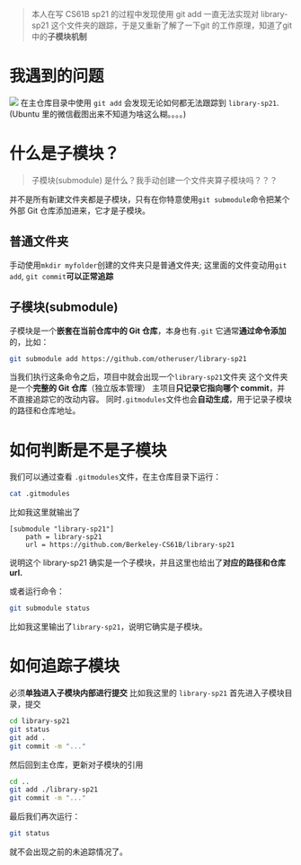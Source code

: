> 本人在写 CS61B sp21 的过程中发现使用 git add 一直无法实现对 library-sp21 这个文件夹的跟踪，于是又重新了解了一下git 的工作原理，知道了git中的**子模块机制**

# 我遇到的问题
![](https://132-1331126615.cos.ap-guangzhou.myqcloud.com/library-sp21.jpg)
在主仓库目录中使用 `git add` 会发现无论如何都无法跟踪到 `library-sp21`.
(Ubuntu 里的微信截图出来不知道为啥这么糊。。。。)

# 什么是子模块？
> 子模块(submodule) 是什么？我手动创建一个文件夹算子模块吗？？？

并不是所有新建文件夹都是子模块，只有在你特意使用`git submodule`命令把某个外部 Git 仓库添加进来，它才是子模块。

## 普通文件夹
手动使用`mkdir myfolder`创建的文件夹只是普通文件夹; 这里面的文件变动用`git add`, `git commit`**可以正常追踪**

## 子模块(submodule)
子模块是一个**嵌套在当前仓库中的 Git 仓库**，本身也有`.git`
它通常**通过命令添加**的，比如：
```bash
git submodule add https://github.com/otheruser/library-sp21
```
当我们执行这条命令之后，项目中就会出现一个`library-sp21`文件夹
这个文件夹是一个**完整的 Git 仓库**（独立版本管理）
主项目**只记录它指向哪个 commit**，并不直接追踪它的改动内容。
同时`.gitmodules`文件也会**自动生成**，用于记录子模块的路径和仓库地址。

# 如何判断是不是子模块
我们可以通过查看 `.gitmodules`文件，在主仓库目录下运行：
```bash
cat .gitmodules
```
比如我这里就输出了
```
[submodule "library-sp21"]
	path = library-sp21
	url = https://github.com/Berkeley-CS61B/library-sp21
```
说明这个 library-sp21 确实是一个子模块，并且这里也给出了**对应的路径和仓库url.**

或者运行命令：
```bash
git submodule status
```
比如我这里输出了`library-sp21`，说明它确实是子模块。

# 如何追踪子模块
必须**单独进入子模块内部进行提交**
比如我这里的 `library-sp21`
首先进入子模块目录，提交
```bash
cd library-sp21
git status
git add .
git commit -m "..."
```
然后回到主仓库，更新对子模块的引用
```bash
cd ..
git add ./library-sp21
git commit -m "..."
```
最后我们再次运行：
```bash
git status
```
就不会出现之前的未追踪情况了。